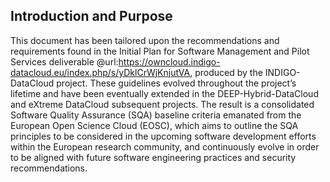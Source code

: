 ## Introduction and Purpose
This document has been tailored upon the recommendations and requirements found
in the Initial Plan for Software Management and Pilot Services deliverable
@url:https://owncloud.indigo-datacloud.eu/index.php/s/yDklCrWjKnjutVA,
produced by the INDIGO-DataCloud project. These guidelines evolved throughout
the project’s lifetime and have been eventually extended in the
DEEP-Hybrid-DataCloud and eXtreme DataCloud subsequent projects. The result is
a consolidated Software Quality Assurance (SQA) baseline criteria emanated
from the European Open Science Cloud (EOSC), which aims to outline the SQA
principles to be considered in the upcoming software development efforts within
the European research community, and continuously evolve in order to be aligned
with future software engineering practices and security recommendations.
